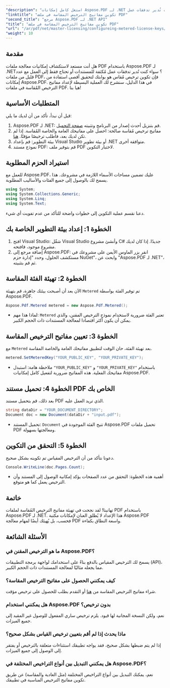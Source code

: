 ```yaml
---
"description": "استغل كامل إمكانات Aspose.PDF لـ .NET مع دليلنا المفصل لتكوين التراخيص المُقاسة. سواءً كنت تُدير تدفقات عمل PDF مُكثفة أو تُجري تعديلات طفيفة."
"linktitle": "تكوين مفاتيح الترخيص المقاسة في ملف PDF"
"second_title": "مرجع Aspose.PDF لـ .NET API"
"title": "تكوين مفاتيح الترخيص المقاسة في ملف PDF"
"url": "/ar/pdf/net/master-licensing/configureing-metered-license-keys/"
"weight": 10
---
```


## مقدمة

هل أنت مستعد لاستكشاف إمكانيات معالجة ملفات PDF باستخدام Aspose.PDF لـ .NET؟ سواء كنت تُدير تدفقات عمل مُكثفة للمستندات أو تحتاج فقط إلى العمل مع عدد قليل من ملفات PDF، فإن تكوين ترخيص مُقاس هو بوابتك لتحقيق أقصى استفادة من إمكانات Aspose.PDF. في هذا الدليل، سنشرح لك العملية البسيطة لإعداد مفاتيح الترخيص المُقاسة في ملفات PDF. هيا بنا!

## المتطلبات الأساسية

قبل أن نبدأ، تأكد من أن لديك ما يلي:

1. Aspose.PDF لـ .NET: قم بتنزيل أحدث إصدار من البرنامج وتثبيته [صفحة التحميل](https://releases.aspose.com/pdf/net/).
2. مفاتيح ترخيص مُقاسة صالحة: احصل على مفاتيحك العامة والخاصة المُقاسة. إذا لم تكن لديك بعد، فاطلب ترخيصًا مؤقتًا. [هنا](https://purchase.aspose.com/temporary-license/).
3. بيئة التطوير: قم بإعداد Visual Studio أو بيئة تطوير .NET متوافقة أخرى.
4. نموذج مستند PDF: قم بتوفير ملف PDF لاختبار التكوين.

## استيراد الحزم المطلوبة

للعمل مع Aspose.PDF، عليك تضمين مساحات الأسماء اللازمة في مشروعك. هذا يسمح لك بالوصول إلى جميع الفئات والأساليب المطلوبة.

```csharp
using System;
using System.Collections.Generic;
using System.Linq;
using System.Text;
```

دعنا نقسم عملية التكوين إلى خطوات واضحة للتأكد من عدم تفويت أي شيء.

## الخطوة 1: إعداد بيئة التطوير الخاصة بك

1. افتح Visual Studio: شغّل Visual Studio وأنشئ مشروع C# جديدًا. إذا كان لديك مشروع موجود، فافتحه.
2. إضافة مرجع إلى Aspose.PDF: انقر بزر الماوس الأيمن على مشروعك في مستكشف الحلول، وحدد "إدارة حزم NuGet"، وابحث عن "Aspose.PDF لـ .NET"، ثم قم بتثبيته.

## الخطوة 2: تهيئة الفئة المقاسة

الآن بعد أن أصبحت بيئتك جاهزة، قم بتهيئة `Metered` تم توفير الفئة بواسطة Aspose.PDF.

```csharp
Aspose.Pdf.Metered metered = new Aspose.Pdf.Metered();
```

- لماذا هذا مهم: `Metered` تعتبر الفئة ضرورية لاستخدام نموذج الترخيص المقنن، والذي يمكن أن يكون أكثر اقتصادا لمعالجة المستندات ذات الحجم الكبير.

## الخطوة 3: تعيين مفاتيح الترخيص المقاسة

مع `Metered` بعد تهيئة الفئة، حان الوقت لتطبيق مفاتيحك العامة والخاصة المقاسة.

```csharp
metered.SetMeteredKey("YOUR_PUBLIC_KEY", "YOUR_PRIVATE_KEY");
```

- ملاحظة هامة: استبدل `"YOUR_PUBLIC_KEY"` و `"YOUR_PRIVATE_KEY"` باستخدام مفاتيحك الفعلية. هذه المفاتيح ضرورية لتفعيل كامل إمكانيات Aspose.PDF.

## الخطوة 4: تحميل مستند PDF الخاص بك

بعد ذلك، قم بتحميل مستند PDF الذي تريد العمل عليه.

```csharp
string dataDir = "YOUR_DOCUMENT_DIRECTORY";
Document doc = new Document(dataDir + "input.pdf");
```

- تحميل المستند: `Document` تتيح الفئة الموجودة في Aspose.PDF تحميل ملفات PDF ومعالجتها بسهولة.

## الخطوة 5: التحقق من التكوين

دعونا نتأكد من أن الترخيص المقياس تم تكوينه بشكل صحيح.

```csharp
Console.WriteLine(doc.Pages.Count);
```

- أهمية هذه الخطوة: التحقق من عدد الصفحات يؤكد إمكانية الوصول إلى المستند وأن الترخيص يعمل كما هو متوقع.

## خاتمة

تهانينا! لقد نجحت في تهيئة مفاتيح الترخيص المُقاسة لملفات PDF باستخدام Aspose.PDF لـ .NET. هذا الإعداد لا يُطلق العنان لإمكانات مكتبة Aspose.PDF فحسب، بل يُهيئك أيضًا لمهام معالجة PDF واسعة النطاق بكفاءة.

## الأسئلة الشائعة

### ما هو الترخيص المقنن في Aspose.PDF؟  
يسمح لك الترخيص المقياس بالدفع بناءً على استخدامك لواجهة برمجة التطبيقات (API)، مما يجعله مثاليًا لمعالجة المستندات ذات الحجم الكبير.

### كيف يمكنني الحصول على مفاتيح الترخيص المقاسة؟  
شراء مفاتيح الترخيص المقاسة من [هنا](https://purchase.aspose.com/buy) أو التقدم بطلب للحصول على ترخيص مؤقت.

### هل يمكنني استخدام Aspose.PDF بدون ترخيص؟  
نعم، ولكن النسخة المجانية لها قيود. يلزم ترخيص ساري المفعول للوصول غير المقيد إلى جميع الميزات.

### ماذا يحدث إذا لم أقم بتعيين ترخيص القياس بشكل صحيح؟  
إذا لم يتم ضبطها بشكل صحيح، فقد يواجه تطبيقك استثناءات متعلقة بالترخيص أو يفتقر إلى الوصول إلى جميع الميزات.

### هل يمكنني التبديل بين أنواع التراخيص المختلفة في Aspose.PDF؟  
نعم، يمكنك التبديل بين أنواع التراخيص المختلفة (مثل العادية والمقاسة) عن طريق تكوين مفاتيح الترخيص المناسبة في تطبيقك.
